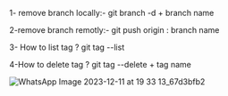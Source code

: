 1- remove branch locally:-
git branch -d + branch name

2-remove branch remotly:-
git push origin : branch name

3- How to list tag ?
git tag --list

4-How to delete tag ?
git tag --delete + tag name


![WhatsApp Image 2023-12-11 at 19 33 13_67d3bfb2](https://github.com/user-attachments/assets/9ed3c543-874c-42d0-9df2-2ac5f03d2cb7)


